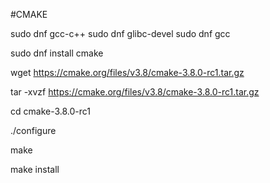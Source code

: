 #CMAKE

sudo dnf gcc-c++
sudo dnf glibc-devel
sudo dnf gcc


sudo dnf install cmake

wget https://cmake.org/files/v3.8/cmake-3.8.0-rc1.tar.gz

tar -xvzf https://cmake.org/files/v3.8/cmake-3.8.0-rc1.tar.gz

cd cmake-3.8.0-rc1

./configure

make

make install
